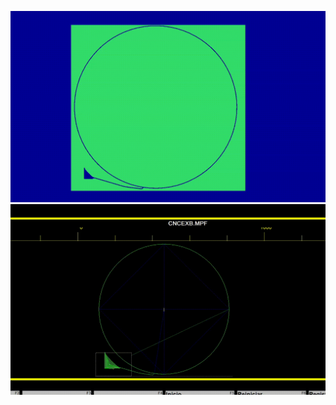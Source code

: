 ![](./../../../Media/Sebastian/Pieza_3/Fresa___TargaryenGOT.gif)
![](./../../../Media/Sebastian/Pieza_3/Quick___TargaryenGOT.gif)